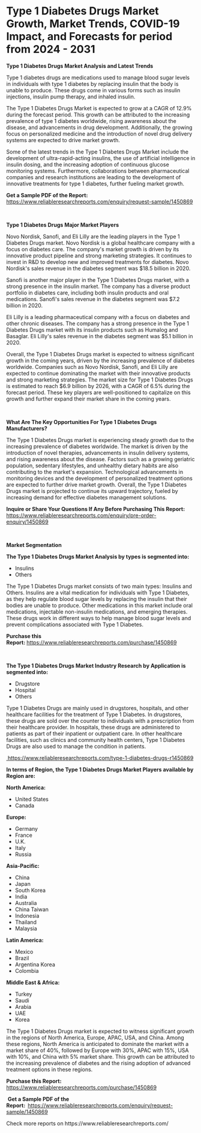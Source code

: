 <p><h1>Type 1 Diabetes Drugs Market Growth, Market Trends, COVID-19 Impact, and Forecasts for period from 2024 - 2031</h1></p><p><strong>Type 1 Diabetes Drugs Market Analysis and Latest Trends</strong></p>
<p><p>Type 1 diabetes drugs are medications used to manage blood sugar levels in individuals with type 1 diabetes by replacing insulin that the body is unable to produce. These drugs come in various forms such as insulin injections, insulin pump therapy, and inhaled insulin.</p><p>The Type 1 Diabetes Drugs Market is expected to grow at a CAGR of 12.9% during the forecast period. This growth can be attributed to the increasing prevalence of type 1 diabetes worldwide, rising awareness about the disease, and advancements in drug development. Additionally, the growing focus on personalized medicine and the introduction of novel drug delivery systems are expected to drive market growth.</p><p>Some of the latest trends in the Type 1 Diabetes Drugs Market include the development of ultra-rapid-acting insulins, the use of artificial intelligence in insulin dosing, and the increasing adoption of continuous glucose monitoring systems. Furthermore, collaborations between pharmaceutical companies and research institutions are leading to the development of innovative treatments for type 1 diabetes, further fueling market growth.</p></p>
<p><strong>Get a Sample PDF of the Report:&nbsp;</strong> <a href="https://www.reliableresearchreports.com/enquiry/request-sample/1450869">https://www.reliableresearchreports.com/enquiry/request-sample/1450869</a></p>
<p>&nbsp;</p>
<p><strong>Type 1 Diabetes Drugs Major Market Players</strong></p>
<p><p>Novo Nordisk, Sanofi, and Eli Lilly are the leading players in the Type 1 Diabetes Drugs market. Novo Nordisk is a global healthcare company with a focus on diabetes care. The company's market growth is driven by its innovative product pipeline and strong marketing strategies. It continues to invest in R&D to develop new and improved treatments for diabetes. Novo Nordisk's sales revenue in the diabetes segment was $18.5 billion in 2020.</p><p>Sanofi is another major player in the Type 1 Diabetes Drugs market, with a strong presence in the insulin market. The company has a diverse product portfolio in diabetes care, including both insulin products and oral medications. Sanofi's sales revenue in the diabetes segment was $7.2 billion in 2020.</p><p>Eli Lilly is a leading pharmaceutical company with a focus on diabetes and other chronic diseases. The company has a strong presence in the Type 1 Diabetes Drugs market with its insulin products such as Humalog and Basaglar. Eli Lilly's sales revenue in the diabetes segment was $5.1 billion in 2020.</p><p>Overall, the Type 1 Diabetes Drugs market is expected to witness significant growth in the coming years, driven by the increasing prevalence of diabetes worldwide. Companies such as Novo Nordisk, Sanofi, and Eli Lilly are expected to continue dominating the market with their innovative products and strong marketing strategies. The market size for Type 1 Diabetes Drugs is estimated to reach $6.9 billion by 2026, with a CAGR of 6.5% during the forecast period. These key players are well-positioned to capitalize on this growth and further expand their market share in the coming years.</p></p>
<p>&nbsp;</p>
<p><strong>What Are The Key Opportunities For Type 1 Diabetes Drugs Manufacturers?</strong></p>
<p><p>The Type 1 Diabetes Drugs market is experiencing steady growth due to the increasing prevalence of diabetes worldwide. The market is driven by the introduction of novel therapies, advancements in insulin delivery systems, and rising awareness about the disease. Factors such as a growing geriatric population, sedentary lifestyles, and unhealthy dietary habits are also contributing to the market's expansion. Technological advancements in monitoring devices and the development of personalized treatment options are expected to further drive market growth. Overall, the Type 1 Diabetes Drugs market is projected to continue its upward trajectory, fueled by increasing demand for effective diabetes management solutions.</p></p>
<p><strong>Inquire or Share Your Questions If Any Before Purchasing This Report:</strong> <a href="https://www.reliableresearchreports.com/enquiry/pre-order-enquiry/1450869">https://www.reliableresearchreports.com/enquiry/pre-order-enquiry/1450869</a></p>
<p>&nbsp;</p>
<p><strong>Market Segmentation</strong></p>
<p><strong>The Type 1 Diabetes Drugs Market Analysis by types is segmented into:</strong></p>
<p><ul><li>Insulins</li><li>Others</li></ul></p>
<p><p>The Type 1 Diabetes Drugs market consists of two main types: Insulins and Others. Insulins are a vital medication for individuals with Type 1 Diabetes, as they help regulate blood sugar levels by replacing the insulin that their bodies are unable to produce. Other medications in this market include oral medications, injectable non-insulin medications, and emerging therapies. These drugs work in different ways to help manage blood sugar levels and prevent complications associated with Type 1 Diabetes.</p></p>
<p><strong>Purchase this Report:&nbsp;</strong><a href="https://www.reliableresearchreports.com/purchase/1450869">https://www.reliableresearchreports.com/purchase/1450869</a></p>
<p>&nbsp;</p>
<p><strong>The Type 1 Diabetes Drugs Market Industry Research by Application is segmented into:</strong></p>
<p><ul><li>Drugstore</li><li>Hospital</li><li>Others</li></ul></p>
<p><p>Type 1 Diabetes Drugs are mainly used in drugstores, hospitals, and other healthcare facilities for the treatment of Type 1 Diabetes. In drugstores, these drugs are sold over the counter to individuals with a prescription from their healthcare provider. In hospitals, these drugs are administered to patients as part of their inpatient or outpatient care. In other healthcare facilities, such as clinics and community health centers, Type 1 Diabetes Drugs are also used to manage the condition in patients.</p></p>
<p><a href="https://www.reliableresearchreports.com/type-1-diabetes-drugs-r1450869">&nbsp;https://www.reliableresearchreports.com/type-1-diabetes-drugs-r1450869</a></p>
<p><strong>In terms of Region, the Type 1 Diabetes Drugs Market Players available by Region are:</strong></p>
<p>
    <p> <strong> North America: </strong>
        <ul>
            <li>United States</li>
            <li>Canada</li>
        </ul>
        </p> 
    <p> <strong> Europe: </strong>
        <ul>
            <li>Germany</li>
            <li>France</li>
            <li>U.K.</li>
            <li>Italy</li>
            <li>Russia</li>
        </ul>
        </p> 
    <p> <strong> Asia-Pacific: </strong>
        <ul>
            <li>China</li>
            <li>Japan</li>
            <li>South Korea</li>
            <li>India</li>
            <li>Australia</li>
            <li>China Taiwan</li>
            <li>Indonesia</li>
            <li>Thailand</li>
            <li>Malaysia</li>
        </ul>
        </p> 
    <p> <strong> Latin America: </strong>
        <ul>
            <li>Mexico</li>
            <li>Brazil</li>
            <li>Argentina Korea</li>
            <li>Colombia</li>
        </ul>
        </p> 
    <p> <strong> Middle East & Africa: </strong>
        <ul>
            <li>Turkey</li>
            <li>Saudi</li>
            <li>Arabia</li>
            <li>UAE</li>
            <li>Korea</li>
        </ul>
    </p>
    </p>
<p><p>The Type 1 Diabetes Drugs market is expected to witness significant growth in the regions of North America, Europe, APAC, USA, and China. Among these regions, North America is anticipated to dominate the market with a market share of 40%, followed by Europe with 30%, APAC with 15%, USA with 10%, and China with 5% market share. This growth can be attributed to the increasing prevalence of diabetes and the rising adoption of advanced treatment options in these regions.</p></p>
<p><strong>Purchase this Report: </strong><a href="https://www.reliableresearchreports.com/purchase/1450869">https://www.reliableresearchreports.com/purchase/1450869</a></p>
<p>&nbsp;<strong>Get a Sample PDF of the Report:&nbsp;&nbsp;</strong><a href="https://www.reliableresearchreports.com/enquiry/request-sample/1450869">https://www.reliableresearchreports.com/enquiry/request-sample/1450869</a></p>
<p><strong></strong></p>
<p>Check more reports on https://www.reliableresearchreports.com/</p>